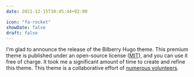 ```yaml
---
date: 2021-12-15T10:45:44+02:00

icon: "fa-rocket"
showDate: false
draft: false
---
```

I'm glad to announce the release of the Bilberry Hugo theme. 
This premium theme is published under an open-source license ([MIT](https://github.com/Lednerb/bilberry-hugo-theme/blob/master/LICENSE.md)), and you can use it free of charge. 
It took me a significant amount of time to create and refine this theme. 
This theme is a collaborative effort of [numerous volunteers](https://github.com/Lednerb/bilberry-hugo-theme/graphs/contributors).
